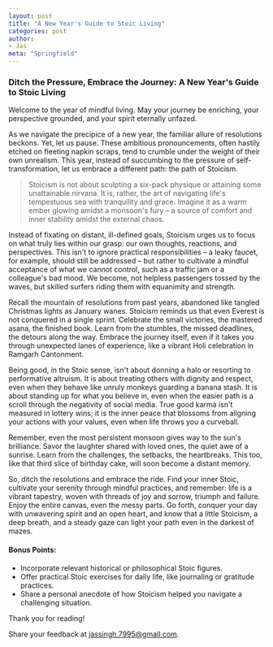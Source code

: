 ```yaml
---
layout: post
title: "A New Year's Guide to Stoic Living"
categories: post
author:
- Jas
meta: "Springfield"
---
```

### Ditch the Pressure, Embrace the Journey: A New Year's Guide to Stoic Living

Welcome to the year of mindful living. May your journey be enriching, your perspective grounded, and your spirit eternally unfazed.

As we navigate the precipice of a new year, the familiar allure of resolutions beckons. Yet, let us pause. These ambitious pronouncements, often hastily etched on fleeting napkin scraps, tend to crumble under the weight of their own unrealism. This year, instead of succumbing to the pressure of self-transformation, let us embrace a different path: the path of Stoicism.



> Stoicism is not about sculpting a six-pack physique or attaining some unattainable nirvana. It is, rather, the art of navigating life's tempestuous sea with tranquility and grace. Imagine it as a warm ember glowing amidst a monsoon's fury – a source of comfort and inner stability amidst the external chaos.



Instead of fixating on distant, ill-defined goals, Stoicism urges us to focus on what truly lies within our grasp: our own thoughts, reactions, and perspectives. This isn't to ignore practical responsibilities – a leaky faucet, for example, should still be addressed – but rather to cultivate a mindful acceptance of what we cannot control, such as a traffic jam or a colleague's bad mood. We become, not helpless passengers tossed by the waves, but skilled surfers riding them with equanimity and strength.

Recall the mountain of resolutions from past years, abandoned like tangled Christmas lights as January wanes. Stoicism reminds us that even Everest is not conquered in a single sprint. Celebrate the small victories, the mastered asana, the finished book. Learn from the stumbles, the missed deadlines, the detours along the way. Embrace the journey itself, even if it takes you through unexpected lanes of experience, like a vibrant Holi celebration in Ramgarh Cantonment.

Being good, in the Stoic sense, isn't about donning a halo or resorting to performative altruism. It is about treating others with dignity and respect, even when they behave like unruly monkeys guarding a banana stash. It is about standing up for what you believe in, even when the easier path is a scroll through the negativity of social media. True good karma isn't measured in lottery wins; it is the inner peace that blossoms from aligning your actions with your values, even when life throws you a curveball.

Remember, even the most persistent monsoon gives way to the sun's brilliance. Savor the laughter shared with loved ones, the quiet awe of a sunrise. Learn from the challenges, the setbacks, the heartbreaks. This too, like that third slice of birthday cake, will soon become a distant memory.

So, ditch the resolutions and embrace the ride. Find your inner Stoic, cultivate your serenity through mindful practices, and remember: life is a vibrant tapestry, woven with threads of joy and sorrow, triumph and failure. Enjoy the entire canvas, even the messy parts. Go forth, conquer your day with unwavering spirit and an open heart, and know that a little Stoicism, a deep breath, and a steady gaze can light your path even in the darkest of mazes.


#### **Bonus Points:**

* Incorporate relevant historical or philosophical Stoic figures.
* Offer practical Stoic exercises for daily life, like journaling or gratitude practices.
* Share a personal anecdote of how Stoicism helped you navigate a challenging situation.

Thank you for reading!

Share your feedback at [jassingh.7995@gmail.com](mailto:jassingh.7995@gmail.com?subject=Feedback).
